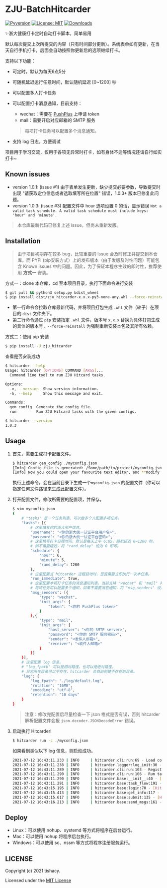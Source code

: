 # ZJU-BatchHitcarder

 [![Pyversion](https://img.shields.io/badge/python-3.x-g)](https://pypi.org/project/qspider/) [![License: MIT](https://img.shields.io/badge/License-MIT-orange)](https://opensource.org/licenses/MIT) [![Downloads](https://pepy.tech/badge/zju-hitcarder/month)](https://pepy.tech/project/zju-hitcarder)

 :sparkles:浙大健康打卡定时自动打卡脚本，简单易用

默认每次提交上次所提交的内容（只有时间部分更新）。系统表单如有更新，在当天自行手机打卡，后面会自动按照你更新后的选项继续打卡。

支持以下功能：

- 可定时，默认为每天6点5分

- 可随机延迟运行任意时间，默认随机延迟 [0~1200] 秒

- 可以配置多人打卡任务

- 可以配置打卡消息通知，目前支持：

  - wechat：需要在 [PushPlus](https://pushplus.hxtrip.com/) 上申请 token
  - mail：需要开启对应邮箱的 SMTP 服务

  > 每项打卡任务可以配置多个消息通知。

- 支持 log 日志，方便调试

项目用于学习交流，仅用于各项无异常时打卡，如有身体不适等情况还请自行如实打卡~

## Known issues

- version 1.0.1: (issue #1) 由于表单发生更新，缺少提交必要参数，导致提交时出现 "请获取定位信息或者选取填写所在位置" 错误，1.0.3+ 版本已修复此问题。
- version 1.0.3: (issue #3) 配置文件中 hour 选项设置 0 的话，显示错误 `Not a valid task schedule. A valid task schedule must include keys: 'hour' and 'minute'.`

> 本仓库最新代码已修复上述 issue，但尚未重新发版。

## Installation

> 由于项目初期存在较多 bug，比较重要的 Issue 会及时修正并提交到本仓库。而 PYPI (pip安装方式）上的发布版本（由于发版及时性问题）可能包含 Known issues 中的问题。因此，为了保证本程序生效的即时性，推荐使用 **方式一** 安装。

方式一：clone 本仓库，cd 至本项目目录，执行下面命令进行安装

```bash
$ git pull && python3 setup.py bdist_wheel
$ pip install dist/zju_hitcarder-x.x.x-py3-none-any.whl --force-reinstall
```

- 第一行命令会拉取仓库最新代码，并将项目打包生成 `.whl` 文件（轮子）在项目的 `dist` 文件夹下。
- 第二行命令通过 `pip` 安装指定 `.whl` 文件，版本号 `x.x.x` 替换为具体打包生成的具体的版本号，`--force-reinstall` 为强制重新安装本包及其所有依赖。

方式二：使用 pip 安装

```bash
$ pip install -U zju_hitcarder
```

查看是否安装成功

```bash
$ hitcarder --help
Usage: hitcarder [OPTIONS] COMMAND [ARGS]...
  Command line tool to run ZJU Hitcard tasks.

Options:
  -v, --version  Show version information.
  -h, --help     Show this message and exit.

Commands:
  gen_config  Generate the config file.
  run         Run ZJU Hitcard tasks with the given configs.

$ hitcarder --version
1.0.3
```

## Usage

1. 首先，需要生成打卡配置文件。

   ```bash
   $ hitcarder gen_config ./myconfig.json
   [Info] Config file is generated: /Some/path/to/project/myconfig.json
   [Info] Now you could open your favourite text editor, and **modify your configs**!
   ```

   执行上述命令，会在当前目录下生成一个`myconfig.json` 的配置文件（你可以指定任何文件路径来生成此配置文件）。

2. 打开配置文件，修改所需要的配置项，并保存。

   ```bash
   $ vim myconfig.json
   {
       # "tasks" 是一个任务列表，可以给多个人配置多项任务。
       "tasks": [{
           # 这里填写你的浙大用户信息。
           "username": "<你的浙大统一认证平台用户名>",
           "password": "<你的浙大统一认证平台密码>",
           # 这里填写打卡日程时间，默认是每天上午 6:05，随机延迟 0~1200 秒。
           # 如不需要延迟，将 "rand_delay" 设为 0 即可。
           "schedule": {
               "hour": 6,
               "minute": 5,
               "rand_delay": 1200
           },
           # 这里配置当 hitcarder 进程启动时，是否需要立即执行一次本任务。
           "run_immediate": true,
           # 这里配置本项打卡任务的消息通知列表，当前支持 "wechat" 和 "mail" 两种类型。
           # 每项任务可以配置多个通知，如果不需要消息通知，将 "msg_senders" 设为空列表 [] 即可
           "msg_senders": [{
               "type": "wechat",
               "init_args": {
                   "token": "<你的 PushPlus token>"
               }
           },{
               "type": "mail",
               "init_args": {
                   "host_server": "<你的 SMTP server>",
                   "password": "<你的 SMTP 服务密码>",
                   "sender": "<发件人邮箱>",
                   "receiver": "<收件人邮箱>"
               }
           }]
       }],
       # 这里配置 log 信息。
       # "log_fpath" 可以是相对路径，也可以是绝对路径，
       # 日志所在目录可以不存在，hitcarder 会自动创建不存在的目录。
       "log": {
           "log_fpath": "./log/default.log",
           "rotation": "16MB",
           "encoding": "utf-8",
           "retention": "10 days"
       }
   }
   ```

   > 注意：修改完配置后尽量检查一下 json 格式是否有误，否则 hitcarder 解析配置文件会报 `json.decoder.JSONDecodeError` 错误。

3. 启动执行 Hitcarder!

   ```bash
   $ hitcarder run -c ./myconfig.json
   ```

   如果看到类似以下 log 信息，则启动成功。

   ```bash
   2021-07-12 16:43:11.233 | INFO     | hitcarder.cli:run:69 - Load config file: /Some/path/to/project/test_config.json.
   2021-07-12 16:43:11.238 | INFO     | hitcarder.logger:log_init:30 - Logging initialized: /Some/path/to/project/log/default.log
   2021-07-12 16:43:11.289 | INFO     | hitcarder.cli:run:103 - Register task [XXXXXXXX - 06:05 - delay(0-1200)s].
   2021-07-12 16:43:11.290 | INFO     | hitcarder.cli:run:106 - Run task immediately for XXXXXXXX.
   2021-07-12 16:43:11.290 | INFO     | hitcarder.base:__init__:40 - [Hitcarder-XXXXXXXX] HitCarder instance is created.
   2021-07-12 16:43:11.291 | INFO     | hitcarder.base:task_flow:191 - [Hitcarder-XXXXXXXX] Task will be delayed 3 seconds.
   2021-07-12 16:43:15.195 | INFO     | hitcarder.base:login:70 - [Hitcarder-XXXXXXXX] Successfully logined.
   2021-07-12 16:43:15.413 | INFO     | hitcarder.base:get_info:117 - [Hitcarder-XXXXXXXX] Successfully get submit info.
   2021-07-12 16:43:15.617 | INFO     | hitcarder.base:submit:135 - [Hitcarder-XXXXXXXX-XXX] Successfully hit card.
   2021-07-12 16:43:16.213 | INFO     | hitcarder.base:send_msgs:161 - [Hitcarder-XXXXXXXX-XXX] <PushPlusMessageSender> send a hit card message to you, hit card status: COMPLETE
   ```

## Deploy

- Linux：可以使用 nohup、systemd 等方式将程序在后台运行。
- Mac：可以使用 nohup 将程序后台执行。
- Windows：可以使用 sc、nssm 等方式将程序注册服务运行。

## LICENSE

Copyright (c) 2021 tishacy.

Licensed under the [MIT License](https://github.com/Tishacy/BatchHitcarder/blob/master/LICENSE)

